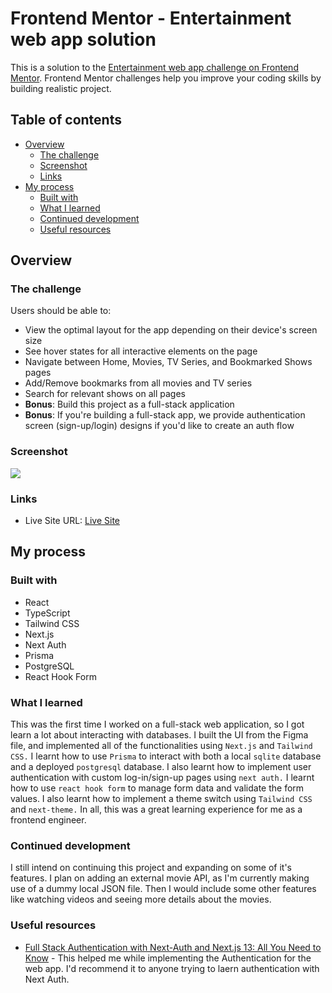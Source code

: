 # Frontend Mentor - Entertainment web app solution

This is a solution to the [Entertainment web app challenge on Frontend Mentor](https://www.frontendmentor.io/challenges/entertainment-web-app-J-UhgAW1X). Frontend Mentor challenges help you improve your coding skills by building realistic project.

## Table of contents

- [Overview](#overview)
  - [The challenge](#the-challenge)
  - [Screenshot](#screenshot)
  - [Links](#links)
- [My process](#my-process)
  - [Built with](#built-with)
  - [What I learned](#what-i-learned)
  - [Continued development](#continued-development)
  - [Useful resources](#useful-resources)



## Overview

### The challenge

Users should be able to:

- View the optimal layout for the app depending on their device's screen size
- See hover states for all interactive elements on the page
- Navigate between Home, Movies, TV Series, and Bookmarked Shows pages
- Add/Remove bookmarks from all movies and TV series
- Search for relevant shows on all pages
- **Bonus**: Build this project as a full-stack application
- **Bonus**: If you're building a full-stack app, we provide authentication screen (sign-up/login) designs if you'd like to create an auth flow

### Screenshot

![](https://github.com/victorcodess/flixify/assets/84178696/e988a0e7-cd95-4f9f-a45f-a9293c850133)



### Links


- Live Site URL: [Live Site](https://flixify.victorwilliams.me)

## My process

### Built with

- React
- TypeScript
- Tailwind CSS
- Next.js
- Next Auth
- Prisma
- PostgreSQL
- React Hook Form

### What I learned

This was the first time I worked on a full-stack web application, so I got learn a lot about interacting with databases. I built the UI from the Figma file, and implemented all of the functionalities using ```Next.js``` and ```Tailwind CSS.``` I learnt how to use ```Prisma``` to interact with both a local ```sqlite``` database and a deployed ```postgresql``` database. I also learnt how to implement user authentication with custom log-in/sign-up pages using ```next auth.``` I learnt how to use ```react hook form``` to manage form data and validate the form values. I also learnt how to implement a theme switch using ```Tailwind CSS``` and ```next-theme.``` In all, this was a great learning experience for me as a frontend engineer.

### Continued development

I still intend on continuing this project and expanding on some of it's features. I plan on adding an external movie API, as I'm currently making use of a dummy local JSON file. Then I would include some other features like watching videos and seeing more details about the movies.

### Useful resources

- [Full Stack Authentication with Next-Auth and Next.js 13: All You Need to Know](https://www.youtube.com/watch?v=0eu4_lLFkGk&t=527s) - This helped me while implementing the Authentication for the web app. I'd recommend it to anyone trying to laern authentication with Next Auth.



